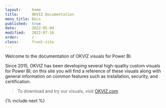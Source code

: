 ```yaml
---
layout:     home
title:      OKVIZ Documentation
menu_title: Docs
published:  true
date:       2022-05-04
modified:   2022-07-16
order:      /
class:      front-site
---
```

Welcome to the documentation of OKVIZ visuals for Power BI.

Since 2015, OKVIZ has been developing several high-quality custom visuals for Power BI; on this site you will find a reference of these visuals along with general information on common features such as installation, security, and certification.

> To download and try our visuals, visit [OKVIZ.com](https://okviz.com)

{% include next %}